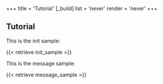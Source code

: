 +++
title = 'Tutorial'
[_build]
list = 'never'
render = 'never'
+++

## Tutorial

This is the init sample:

{{< retrieve init_sample >}}

This is the message sample:

{{< retrieve message_sample >}}
